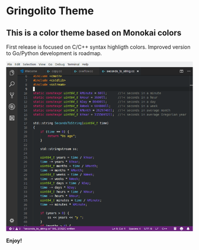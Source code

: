 # Gringolito Theme
## This is a color theme based on Monokai colors

First release is focused on C/C++ syntax highligth colors. Improved version to Go/Python development is roadmap.

![Preview](https://github.com/gringolito/vscode-gringolito-theme/raw/master/GringolitoTheme.png)

**Enjoy!**